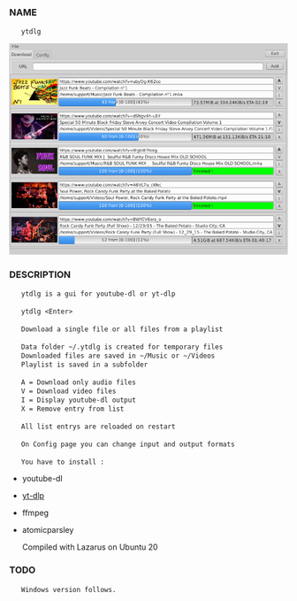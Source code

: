 ### NAME

       ytdlg

![Main Page](/res/ytdlg.png)


### DESCRIPTION

       ytdlg is a gui for youtube-dl or yt-dlp

       ytdlg <Enter>

       Download a single file or all files from a playlist

       Data folder ~/.ytdlg is created for temporary files
       Downloaded files are saved in ~/Music or ~/Videos
       Playlist is saved in a subfolder

       A = Download only audio files
       V = Download video files
       I = Display youtube-dl output
       X = Remove entry from list

       All list entrys are reloaded on restart

       On Config page you can change input and output formats

       You have to install :
-   youtube-dl
-   [yt-dlp][yt-dlp]
-   ffmpeg
-   atomicparsley

       Compiled with Lazarus on Ubuntu 20

### TODO

       Windows version follows.

[yt-dlp]: https://github.com/yt-dlp/yt-dlp


